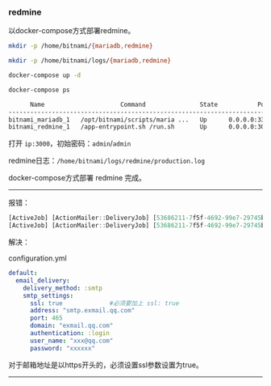 ### redmine

以docker-compose方式部署redmine。

```bash
mkdir -p /home/bitnami/{mariadb,redmine}

mkdir -p /home/bitnami/logs/{mariadb,redmine}

docker-compose up -d

docker-compose ps

      Name                     Command               State           Ports         
-----------------------------------------------------------------------------------
bitnami_mariadb_1   /opt/bitnami/scripts/maria ...   Up      0.0.0.0:3306->3306/tcp
bitnami_redmine_1   /app-entrypoint.sh /run.sh       Up      0.0.0.0:3000->3000/tcp
```

打开 `ip:3000`，初始密码：`admin`/`admin`

redmine日志：`/home/bitnami/logs/redmine/production.log`

docker-compose方式部署 redmine 完成。

---

报错：

```a
[ActiveJob] [ActionMailer::DeliveryJob] [53686211-7f5f-4692-99e7-29745bd7608e] Email delivery error: execution expired
[ActiveJob] [ActionMailer::DeliveryJob] [53686211-7f5f-4692-99e7-29745bd7608e] Performed ActionMailer::DeliveryJob (Job ID: 53686211-7f5f-4692-99e7-29745bd7608e) from Async(mailers) in 30013.55ms
```

解决：

configuration.yml

```yaml
default:
  email_delivery:
    delivery_method: :smtp
    smtp_settings:
      ssl: true             #必须要加上 ssl: true
      address: "smtp.exmail.qq.com"
      port: 465
      domain: "exmail.qq.com"
      authentication: :login
      user_name: "xxx@qq.com"
      password: "xxxxxx"
```

对于邮箱地址是以https开头的，必须设置ssl参数设置为true。

---
